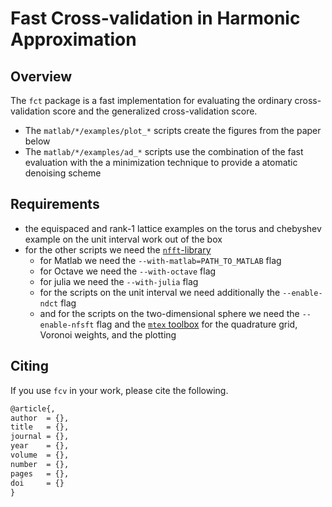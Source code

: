 # Fast Cross-validation in Harmonic Approximation


## Overview

The `fct` package is a fast implementation for evaluating the ordinary cross-validation score and the generalized cross-validation score.
 * The `matlab/*/examples/plot_*` scripts create the figures from the paper below
 * The `matlab/*/examples/ad_*` scripts use the combination of the fast evaluation with the a minimization technique to provide a atomatic denoising scheme


## Requirements

 * the equispaced and rank-1 lattice examples on the torus and chebyshev example on the unit interval work out of the box
 * for the other scripts we need the [`nfft`-library](https://www-user.tu-chemnitz.de/~potts/nfft)
   * for Matlab we need the `--with-matlab=PATH_TO_MATLAB` flag
   * for Octave we need the `--with-octave` flag
   * for julia we need the `--with-julia` flag
   * for the scripts on the unit interval we need additionally the `--enable-ndct` flag
   * and for the scripts on the two-dimensional sphere we need the `--enable-nfsft` flag and the [`mtex` toolbox](https://github.com/mtex-toolbox) for the quadrature grid, Voronoi weights, and the plotting


## Citing

If you use `fcv` in your work, please cite the following.

```tex
@article{,
author  = {},
title   = {},
journal = {},
year    = {},
volume  = {},
number  = {},
pages   = {},
doi     = {}
}
```
